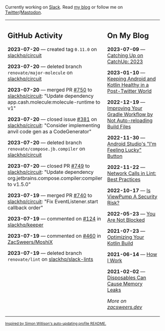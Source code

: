 Currently working on [Slack](https://slack.com/). Read [my blog](https://zacsweers.dev/) or follow me on [Twitter](https://twitter.com/ZacSweers)/[Mastodon](https://hachyderm.io/@ZacSweers).

<table><tr><td valign="top" width="60%">

## GitHub Activity
<!-- githubActivity starts -->
**2023-07-20** — created tag `0.11.0` on [slackhq/circuit](https://github.com/slackhq/circuit)

**2023-07-20** — deleted branch `renovate/major-molecule` on [slackhq/circuit](https://github.com/slackhq/circuit)

**2023-07-20** — merged PR [#750](https://github.com/slackhq/circuit/pull/750) to [slackhq/circuit](https://github.com/slackhq/circuit): "Update dependency app.cash.molecule:molecule-runtime to v1"

**2023-07-20** — closed issue [#381](https://github.com/slackhq/circuit/issues/381) on [slackhq/circuit](https://github.com/slackhq/circuit): "Consider implementing anvil code gen as a CodeGenerator"

**2023-07-20** — deleted branch `renovate/compose.jb.compiler` on [slackhq/circuit](https://github.com/slackhq/circuit)

**2023-07-20** — closed PR [#749](https://github.com/slackhq/circuit/pull/749) to [slackhq/circuit](https://github.com/slackhq/circuit): "Update dependency org.jetbrains.compose.compiler:compiler to v1.5.0"

**2023-07-19** — merged PR [#740](https://github.com/slackhq/circuit/pull/740) to [slackhq/circuit](https://github.com/slackhq/circuit): "Fix EventListener.start callback order"

**2023-07-19** — commented on [#124](https://github.com/slackhq/keeper/issues/124#issuecomment-1642997711) in [slackhq/keeper](https://github.com/slackhq/keeper)

**2023-07-19** — commented on [#460](https://github.com/ZacSweers/MoshiX/issues/460#issuecomment-1642886991) in [ZacSweers/MoshiX](https://github.com/ZacSweers/MoshiX)

**2023-07-19** — deleted branch `renovate/lint` on [slackhq/slack-lints](https://github.com/slackhq/slack-lints)
<!-- githubActivity ends -->
</td><td valign="top" width="40%">

## On My Blog
<!-- blog starts -->
**2023-07-09** — [Catching Up on CatchUp: 2023](https://www.zacsweers.dev/catching-up-on-catchup-2023/)

**2023-01-10** — [Keeping Android and Kotlin Healthy in a Post-Twitter World](https://www.zacsweers.dev/keeping-android-healthy/)

**2022-12-19** — [Improving Your Gradle Workflow by Not Auto-reloading Build Files](https://www.zacsweers.dev/improving-your-workflow-by-not-auto-reloading-build-files/)

**2022-11-30** — [Android Studio's "I'm Feeling Lucky" Button](https://www.zacsweers.dev/android-studios-im-feeling-lucky-button/)

**2022-11-22** — [Network Calls in Lint: Best Practices](https://www.zacsweers.dev/network-calls-in-lint-best-practices/)

**2022-10-17** — [Is ViewPump A Security Risk?](https://www.zacsweers.dev/is-viewpump-a-security-risk/)

**2022-05-23** — [You Are Not Blocked](https://www.zacsweers.dev/you-are-not-blocked/)

**2021-07-23** — [Optimizing Your Kotlin Build](https://www.zacsweers.dev/optimizing-your-kotlin-build/)

**2021-06-14** — [How I Work](https://www.zacsweers.dev/how-i-work/)

**2021-02-02** — [Disposables Can Cause Memory Leaks](https://www.zacsweers.dev/disposables-can-cause-memory-leaks/)
<!-- blog ends -->
_More on [zacsweers.dev](https://zacsweers.dev/)_
</td></tr></table>

<sub><a href="https://simonwillison.net/2020/Jul/10/self-updating-profile-readme/">Inspired by Simon Willison's auto-updating profile README.</a></sub>